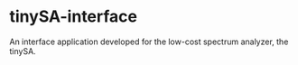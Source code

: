 # tinySA-interface
An interface application developed for the low-cost spectrum analyzer, the tinySA.
